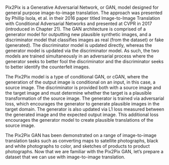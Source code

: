 Pix2Pix is a Generative Adversarial Network, or GAN, model designed for general purpose
image-to-image translation. The approach was presented by Phillip Isola, et al. in their 2016
paper titled Image-to-Image Translation with Conditional Adversarial Networks and presented
at CVPR in 2017 (introduced in Chapter 21). The GAN architecture is comprised of a generator
model for outputting new plausible synthetic images, and a discriminator model that classifies
images as real (from the dataset) or fake (generated). The discriminator model is updated
directly, whereas the generator model is updated via the discriminator model. As such, the two
models are trained simultaneously in an adversarial process where the generator seeks to better
fool the discriminator and the discriminator seeks to better identify the counterfeit images.

The Pix2Pix model is a type of conditional GAN, or cGAN, where the generation of the
output image is conditional on an input, in this case, a source image. The discriminator is
provided both with a source image and the target image and must determine whether the target
is a plausible transformation of the source image. The generator is trained via adversarial loss,
which encourages the generator to generate plausible images in the target domain. The generator
is also updated via L1 loss measured between the generated image and the expected output
image. This additional loss encourages the generator model to create plausible translations of
the source image.

The Pix2Pix GAN has been demonstrated on a range of image-to-image translation tasks
such as converting maps to satellite photographs, black and white photographs to color, and
sketches of products to product photographs. Now that we are familiar with the Pix2Pix GAN,
let’s prepare a dataset that we can use with image-to-image translation.